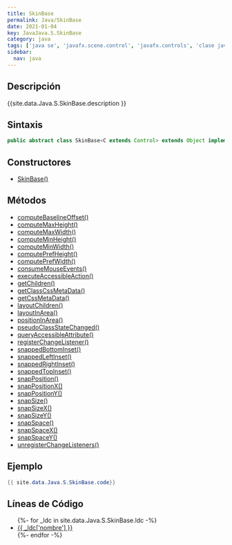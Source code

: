 ```yaml
---
title: SkinBase
permalink: Java/SkinBase
date: 2021-01-04
key: JavaJava.S.SkinBase
category: java
tags: ['java se', 'javafx.scene.control', 'javafx.controls', 'clase java', 'JavaFX 8.0']
sidebar: 
  nav: java
---
```


## Descripción
{{site.data.Java.S.SkinBase.description }}

## Sintaxis
~~~java
public abstract class SkinBase<C extends Control> extends Object implements Skin<C>
~~~

## Constructores
* [SkinBase()](/Java/SkinBase/SkinBase/)

## Métodos
* [computeBaselineOffset()](/Java/SkinBase/computeBaselineOffset)
* [computeMaxHeight()](/Java/SkinBase/computeMaxHeight)
* [computeMaxWidth()](/Java/SkinBase/computeMaxWidth)
* [computeMinHeight()](/Java/SkinBase/computeMinHeight)
* [computeMinWidth()](/Java/SkinBase/computeMinWidth)
* [computePrefHeight()](/Java/SkinBase/computePrefHeight)
* [computePrefWidth()](/Java/SkinBase/computePrefWidth)
* [consumeMouseEvents()](/Java/SkinBase/consumeMouseEvents)
* [executeAccessibleAction()](/Java/SkinBase/executeAccessibleAction)
* [getChildren()](/Java/SkinBase/getChildren)
* [getClassCssMetaData()](/Java/SkinBase/getClassCssMetaData)
* [getCssMetaData()](/Java/SkinBase/getCssMetaData)
* [layoutChildren()](/Java/SkinBase/layoutChildren)
* [layoutInArea()](/Java/SkinBase/layoutInArea)
* [positionInArea()](/Java/SkinBase/positionInArea)
* [pseudoClassStateChanged()](/Java/SkinBase/pseudoClassStateChanged)
* [queryAccessibleAttribute()](/Java/SkinBase/queryAccessibleAttribute)
* [registerChangeListener()](/Java/SkinBase/registerChangeListener)
* [snappedBottomInset()](/Java/SkinBase/snappedBottomInset)
* [snappedLeftInset()](/Java/SkinBase/snappedLeftInset)
* [snappedRightInset()](/Java/SkinBase/snappedRightInset)
* [snappedTopInset()](/Java/SkinBase/snappedTopInset)
* [snapPosition()](/Java/SkinBase/snapPosition)
* [snapPositionX()](/Java/SkinBase/snapPositionX)
* [snapPositionY()](/Java/SkinBase/snapPositionY)
* [snapSize()](/Java/SkinBase/snapSize)
* [snapSizeX()](/Java/SkinBase/snapSizeX)
* [snapSizeY()](/Java/SkinBase/snapSizeY)
* [snapSpace()](/Java/SkinBase/snapSpace)
* [snapSpaceX()](/Java/SkinBase/snapSpaceX)
* [snapSpaceY()](/Java/SkinBase/snapSpaceY)
* [unregisterChangeListeners()](/Java/SkinBase/unregisterChangeListeners)

## Ejemplo
~~~java
{{ site.data.Java.S.SkinBase.code}}
~~~

## Líneas de Código
<ul>
{%- for _ldc in site.data.Java.S.SkinBase.ldc -%}
   <li>
       <a href="{{_ldc['url'] }}">{{ _ldc['nombre'] }}</a>
   </li>
{%- endfor -%}
</ul>

